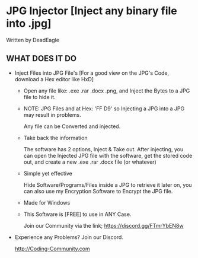 # JPG Injector [Inject any binary file into .jpg]

Written by DeadEagle

WHAT DOES IT DO
-------------
 
 * Inject Files into JPG File's  [For a good view on the JPG's Code, download a Hex editor like HxD]

   - Open any file like: .exe .rar .docx .png, and Inject the Bytes to a JPG file to hide it.

   - NOTE: JPG Files and at Hex: 'FF D9' so Injecting a JPG into a JPG may result in problems.

     Any file can be Converted and injected.

   - Take back the information
     
      The software has 2 options, Inject & Take out.
      After injecting, you can open the Injected JPG file with the software, get the stored code out, and create a new .exe .rar .docx file (or whatever)
     
   - Simple yet effective
     
      Hide Software/Programs/Files inside a JPG to retrieve it later on, you can also use my Encryption Software to Encrypt the JPG file.
      
   - Made for Windows
    
   - This Software is [FREE] to use in ANY Case.

   

     Join our Community via the link;
     https://discord.gg/FTmrYbEN8w


 * Experience any Problems? Join our Discord.
   
   
   
   http://Coding-Community.com
